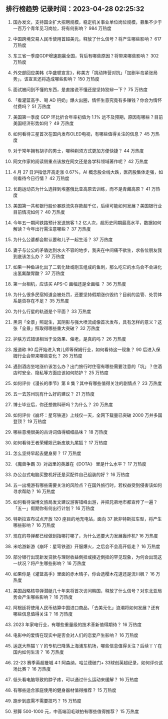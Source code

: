 
## 排行榜趋势 记录时间：2023-04-28 02:25:32
  
  1. 国办发文，支持国企扩大招聘规模，稳定机关事业单位岗位规模，募集不少于一百万个青年见习岗位，将有何影响？ 984 万热度
    
  2. 中国跨境交易人民币使用首超美元，释放了什么信号？将产生哪些影响？ 617 万热度
    
  3. 东三省一季度GDP增速跑赢全国，背后有哪些原因？将带来哪些影响？ 302 万热度
    
  4. 外交部回应美韩《华盛顿宣言》，称美方「挑动阵营对抗」「加剧半岛紧张局势」，该宣言还将造成哪些影响？ 150 万热度
    
  5. 面试被问到不懂的东西，是直接说不懂还是坚持狡辩一下？ 75 万热度
    
  6. 「看灌篮高手、喝 AD 钙奶」爆火出圈，情怀生意究竟有多赚钱？你会为情怀付费吗？ 51 万热度
    
  7. 美国第一季度 GDP 环比折合年率初值为 1.1% 远不及预期，原因有哪些？目前美国经济形势如何？ 49 万热度
    
  8. 如何看待三星首次在国内发布OLED电视，有哪些值得关注的信息？ 45 万热度
    
  9. 对于常年拥有胡子的男士，哪种剃须方式更加方便快捷？ 44 万热度
    
  10. 网文作家的阅读侧重点该放在网文还是各学科领域著作呢？ 42 万热度
    
  11. 4 月 27 日沪指低开高走涨 0.67%，AI 概念股全线大跌，医药股集体走强，如何看待今日行情？ 42 万热度
    
  12. 长跑运动员为什么选择到埃塞俄比亚高原去训练，而不是青藏高原？ 41 万热度
    
  13. 美国第一共和银行股价暴跌流失存款超千亿，后续可能如何发展？美国银行业目前情况如何？ 40 万热度
    
  14. 今年五一期间铁路预计发送旅客 1.2 亿人次，超历史同期最高水平，数据如何解读？今年出行需注意哪些？ 37 万热度
    
  15. 为什么公婆都会默认要和儿子一起生活？ 37 万热度
    
  16. 妻子与公公的矛盾达到水火不容的地步，我夹在中间痛不欲生，求各位朋友我到底该怎么办？ 37 万热度
    
  17. 如果一种鱼进化出了二氧化硅或刚玉组成的鱼刺，那么吃它的水鸟会不会进化出氢氟酸胃酸？ 37 万热度
    
  18. 第一台相机，应该买 APS-C 画幅还是全画幅 ？ 36 万热度
    
  19. 为什么很多民宿知道会被处罚，还要坚持假期涨价毁约？目前的监管、处罚体系是否存在不足？ 35 万热度
    
  20. 为什么行星的轨道是个平面？ 33 万热度
    
  21. 黑洞「全景」照诞生，其阴影与强大喷流成像首次发布，具有怎样的意义？这张「全景」照取得哪些重大突破？ 32 万热度
    
  22. 护肤方式错误相当于没效果、催老，是真的吗？ 26 万热度
    
  23. 报道称 90 后开始进入育儿师等保姆行业，如何看待这一现象？ 90 后进入保姆行业会带来哪些变化？ 26 万热度
    
  24. 遇到酒店坐地涨价该怎么办？出门旅行时住宿有哪些需要注意的「坑」？住酒店时安全、隐私等方面应该如何防护？ 25 万热度
    
  25. 如何评价《漫长的季节》第 8 集？其中有哪些值得关注的剧情点？ 23 万热度
    
  26. 五一去苏州玩有什么好的建议？ 21 万热度
    
  27. 博士毕业后，你还想做科研吗？为什么？ 20 万热度
    
  28. 如何评价《崩坏：星穹铁道》上线仅一天，全网下载量已突破 2000 万并多国登顶？ 19 万热度
    
  29. 哪些意境很美的古诗词值得细细品味？ 18 万热度
    
  30. 如何看待王者荣耀妲己新皮肤九尾狐？ 17 万热度
    
  31. 怎么坚持早起去健身房？ 17 万热度
    
  32. 《魔兽争霸 3》对战里的英雄在《DOTA》 里是什么水平？ 17 万热度
    
  33. 办公台式电脑买整机好还是买配件自己组装的好？ 16 万热度
    
  34. 五一出境游有哪些需要关注的风险点？在国外旅行时，若权益受到侵害该如何寻求帮助？ 16 万热度
    
  35. 如何看待淄博文旅局发文建议游客错峰出游，并把兄弟地市都宣传了一遍？「五一」假期你有何出行计划？ 16 万热度
    
  36. 特斯拉宣布试点开放 120 座目的地充电站，面向 37 款非特斯拉车型，将产生哪些影响？ 16 万热度
    
  37. 现在的导弹都已经做到指哪打哪了，为什么还要大力发展轰炸机? 16 万热度
    
  38. 米哈游新游《崩坏：星穹铁道》开服爆火，之后会不会高开低走？ 16 万热度
    
  39. 部分银行出现新发贷款与理财收益倒挂或接近倒挂的罕见现象，为何会出现这一状况？将产生哪些影响？ 16 万热度
    
  40. 如果你是《灌篮高手》里面的赤木晴子，你会选樱木花道还是流川枫？ 16 万热度
    
  41. 美国战略核导弹潜艇几十年来将首次访问韩国，释放了什么信号？对东北亚局势会产生哪些影响？ 16 万热度
    
  42. 阿根廷将使用人民币结算中国进口商品，「去美元化」浪潮将如何发展？还有哪些信息值得关注？ 16 万热度
    
  43. 2023 年家电行业，有哪些重量级的技术革新值得期待？ 16 万热度
    
  44. 电影中的爱情在现实中是否会对人们的恋爱产生影响？ 16 万热度
    
  45. 运送大熊猫丫丫的专机已降落上海浦东机场，哪些信息值得关注？后续丫丫在国内如何生活？ 16 万热度
    
  46. 22-23 赛季英超曼城 4:1 阿森纳，哈兰德破门+ 33球创英超纪录，如何评价这场比赛？ 16 万热度
    
  47. 低头看电脑导致的脖子疼，可以通过什么运动来缓解？ 16 万热度
    
  48. 有哪些适合家庭使用的健身器材值得推荐？ 15 万热度
    
  49. 跑步到底需不需要技巧？ 15 万热度
    
  50. 预算 500-1000 元，中高端羽毛球拍有哪些值得推荐？ 15 万热度
    